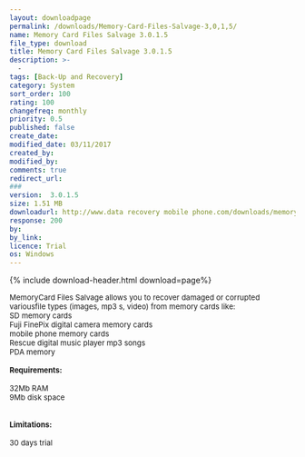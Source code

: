 ```yaml
---
layout: downloadpage
permalink: /downloads/Memory-Card-Files-Salvage-3,0,1,5/
name: Memory Card Files Salvage 3.0.1.5
file_type: download
title: Memory Card Files Salvage 3.0.1.5
description: >-
  -
tags: [Back-Up and Recovery]
category: System
sort_order: 100
rating: 100
changefreq: monthly
priority: 0.5
published: false
create_date:
modified_date: 03/11/2017
created_by:
modified_by:
comments: true
redirect_url:
###
version:  3.0.1.5
size: 1.51 MB
downloadurl: http://www.data recovery mobile phone.com/downloads/memory card data recovery demo.exe
response: 200
by:
by_link:
licence: Trial
os: Windows
---
```


{% include download-header.html download=page%}

<p style="fix-download-text !important">
<p><font size="2"><p>MemoryCard Files Salvage allows you to recover damaged or corrupted variousfile types (images, mp3 s, video) from memory cards like:<br />
SD memory cards<br />
Fuji FinePix digital camera memory cards<br />
mobile phone memory cards<br />
Rescue digital music player mp3 songs<br />
PDA memory<br />
<br />
<span><strong>Requirements:</strong></span><br />
<br />
32Mb RAM<br />
9Mb disk space<br />
<br />
<br />
<span><strong>Limitations:</strong></span><br />
<br />
30 days trial</p></p></p>
